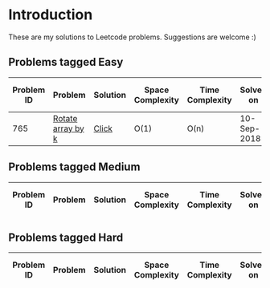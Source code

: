 # Introduction
These are my solutions to Leetcode problems. Suggestions are welcome :)

## Problems tagged Easy
Problem ID  | Problem | Solution | Space Complexity | Time Complexity | Solved on | Time Spent (min) | Topic
------------|---------|----------|------------------|-----------------|-----------|------------------|-------
765  | [Rotate array by k](https://leetcode.com/problems/rotate-array/) | [Click](../master/src/L189.cs) | O(1) | O(n) | 10-Sep-2018 | 20 min | Array

## Problems tagged Medium
Problem ID  | Problem | Solution | Space Complexity | Time Complexity | Solved on | Time Spent (min) | Topic
------------|---------|----------|------------------|-----------------|-----------|------------------|-------

## Problems tagged Hard
Problem ID  | Problem | Solution | Space Complexity | Time Complexity | Solved on | Time Spent (min) | Topic
------------|---------|----------|------------------|-----------------|-----------|------------------|-------
